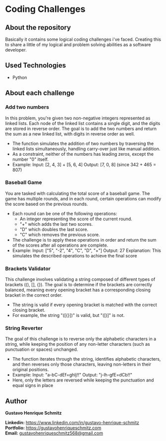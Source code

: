 # Coding Challenges

## About the repository
Basically it contains some logical coding challenges i've faced. Creating this to share a little of my logical and problem solving abilities as a software developer.

## Used Technologies
- Python

## About each challenge

### Add two numbers
In this problem, you're given two non-negative integers represented as linked lists. Each node of the linked list contains a single digit, and the digits are stored in reverse order. The goal is to add the two numbers and return the sum as a new linked list, with digits in reverse order as well.

- The function simulates the addition of two numbers by traversing the linked lists simultaneously, handling carry-over just like manual addition.
- As a constraint, neither of the numbers has leading zeros, except the number "0" itself.
- Example:
Input: [2, 4, 3] + [5, 6, 4]
Output: [7, 0, 8] (since 342 + 465 = 807)

### Baseball Game
You are tasked with calculating the total score of a baseball game. The game has multiple rounds, and in each round, certain operations can modify the score based on the previous rounds.
- Each round can be one of the following operations:
    - An integer representing the score of the current round.
    - "+" which adds the last two scores.
    - "D" which doubles the last score.
    - "C" which removes the previous score.
- The challenge is to apply these operations in order and return the sum of the scores after all operations are complete.
- Example:
Input: ["5", "-2", "4", "C", "D", "+"]
Output: 27
Explanation: This simulates the described operations to achieve the final score​

### Brackets Validator
This challenge involves validating a string composed of different types of brackets ((), [], {}). The goal is to determine if the brackets are correctly balanced, meaning every opening bracket has a corresponding closing bracket in the correct order.
- The string is valid if every opening bracket is matched with the correct closing bracket.
- For example, the string "([{}])" is valid, but "([)]" is not.

### String Reverter
The goal of this challenge is to reverse only the alphabetic characters in a string, while keeping the position of any non-letter characters (such as punctuation or spaces) unchanged.
- The function iterates through the string, identifies alphabetic characters, and then reverses only those characters, leaving non-letters in their original positions.
- Example:
Input: "a-bC-dEf=ghlj!!"
Output: "j-lh-gfE=dCb!!"
- Here, only the letters are reversed while keeping the punctuation and equal signs in place​


## Author
**Gustavo Henrique Schmitz**

**Linkedin:** https://www.linkedin.com/in/gustavo-henrique-schmitz  
**Portfolio:** https://gustavohenriqueschmitz.com  
**Email:** gustavohenriqueschmitz568@gmail.com  

